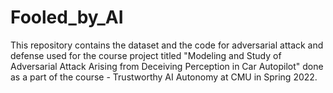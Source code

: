 # Fooled_by_AI
This repository contains the dataset and the code for adversarial attack and defense used for the course project titled "Modeling and Study of Adversarial Attack Arising from Deceiving Perception in Car Autopilot" done as a part of the course - Trustworthy AI Autonomy at CMU in Spring 2022.
